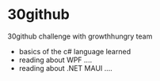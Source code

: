 # 30github

30github challenge with growthhungry team

- basics of the c# language learned
- reading about WPF ....
- reading about .NET MAUI ....
